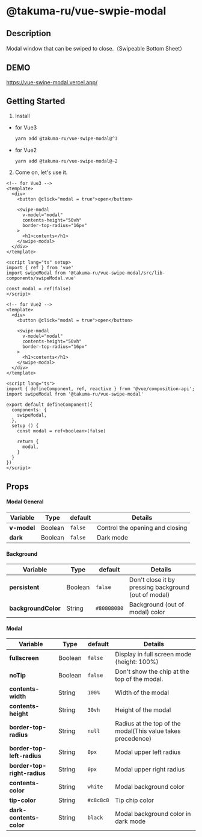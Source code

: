 # @takuma-ru/vue-swpie-modal

## Description
Modal window that can be swiped to close.（Swipeable Bottom Sheet）

## DEMO
https://vue-swipe-modal.vercel.app/

## Getting Started
1. Install
- for Vue3
  ```md
  yarn add @takuma-ru/vue-swipe-modal@^3
  ```

- for Vue2
  ```md
  yarn add @takuma-ru/vue-swipe-modal@~2
  ```

2. Come on, let's use it.
```vue
<!-- for Vue3 -->
<template>
  <div>
    <button @click="modal = true">open</button>

    <swipe-modal
      v-model="modal"
      contents-height="50vh"
      border-top-radius="16px"
    >
      <h1>contents</h1>
    </swipe-modal>
  </div>
</template>

<script lang="ts" setup>
import { ref } from 'vue'
import swipeModal from '@takuma-ru/vue-swipe-modal/src/lib-components/swipeModal.vue'

const modal = ref(false)
</script>
```

```vue
<!-- for Vue2 -->
<template>
  <div>
    <button @click="modal = true">open</button>

    <swipe-modal
      v-model="modal"
      contents-height="50vh"
      border-top-radius="16px"
    >
      <h1>contents</h1>
    </swipe-modal>
  </div>
</template>

<script lang="ts">
import { defineComponent, ref, reactive } from '@vue/composition-api';
import swipeModal from '@takuma-ru/vue-swipe-modal'

export default defineComponent({
  components: {
    swipeModal,
  },
  setup () {
    const modal = ref<boolean>(false)

    return {
      modal,
    }
  }
})
</script>
```

## Props

#### Modal General
| Variable | Type | default | Details |
| --- | --- | --- | --- |
| **v-model** | Boolean | `false` | Control the opening and closing |
| **dark** | Boolean | `false` | Dark mode |

#### Background
| Variable | Type | default | Details |
| --- | --- | --- | --- |
| **persistent** | Boolean | `false` | Don't close it by pressing background (out of modal) |
| **backgroundColor** | String | `#80808080` | Background (out of modal) color |

#### Modal
| Variable | Type | default | Details |
| --- | --- | --- | --- |
| **fullscreen** | Boolean | `false` | Display in full screen mode (height: 100%)|
| **noTip** | Boolean | `false` | Don't show the chip at the top of the modal. |
| **contents-width** | String | `100%` | Width of the modal |
| **contents-height** | String | `30vh` | Height of the modal |
| **border-top-radius** | String | `null` | Radius at the top of the modal(This value takes precedence) |
| **border-top-left-radius** | String | `0px` | Modal upper left radius |
| **border-top-right-radius** | String | `0px` | Modal upper right radius |
| **contents-color** | String | `white` | Modal background color |
| **tip-color** | String | `#c8c8c8` | Tip chip color |
| **dark-contents-color** | String | `black` | Modal background color in dark mode |